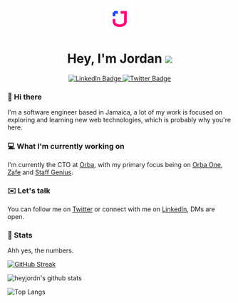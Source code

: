 <p align="center">
  <a href="https://heyjordn.com">
    <img alt="JordanJones" src="https://github.com/heyjordn/heyjordn/blob/master/static/apple-icon-120x120.png" width="60" />
  </a>
</p>
<h1 align="center">
  Hey, I'm Jordan
<img src="https://media.giphy.com/media/hvRJCLFzcasrR4ia7z/giphy.gif" width="30px"/>
</h1>
<div id="badges" align="center">
  <a href="https://www.linkedin.com/in/heyjordn/">
    <img src="https://img.shields.io/badge/LinkedIn-blue?style=for-the-badge&logo=linkedin&logoColor=white" alt="LinkedIn Badge"/>
  </a>
  <a href="https://twitter.com/heyjordn">
    <img src="https://img.shields.io/badge/Twitter-blue?style=for-the-badge&logo=twitter&logoColor=white" alt="Twitter Badge"/>
  </a>
</div>

### 🌊 Hi there 

I'm a software engineer based in Jamaica, a lot of my work is focused on exploring and learning new web technologies, which is probably why you're here.

### 💻 What I'm currently working on 

I'm currently the CTO at [Orba](https://orba.io), with my primary focus being on [Orba One](https://orbaone.com), [Zafe](https://zafe.app) and [Staff Genius](https://staffgenius.io).

### ✉️ Let's talk 

You can follow me on [Twitter](https://twitter.com/jord_njones) or connect with me on [LinkedIn](https://www.linkedin.com/in/heyjordn/), DMs are open.

### :dizzy: Stats 
Ahh yes, the numbers.

[![GitHub Streak](http://github-readme-streak-stats.herokuapp.com?user=heyjordn)](https://git.io/streak-stats)

![heyjordn's github stats](https://github-readme-stats.vercel.app/api?username=heyjordn&hide=contribs,issues)

![Top Langs](https://github-readme-stats.vercel.app/api/top-langs/?username=heyjordn&theme=buefy&layout=compact)


